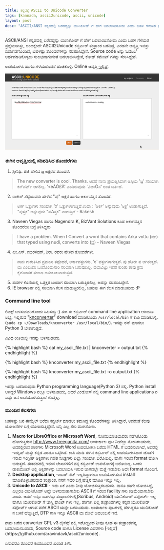 ```yaml
---
title: ಕನ್ನಡಕ್ಕೆ ASCII to Unicode Converter
tags: [kannada, ascii2unicode, ascii, unicode]
layout: post
desc: "ASCII/ANSI ಕನ್ನಡದಲ್ಲಿ ಬರೆದದ್ದನ್ನು ಯುನಿಕೋಡ್ ಗೆ ಹೇಗೆ ಬದಲಾಯಿಸೋದು ಎಂದು ಬಹಳ ಗೆಳೆಯರ ಪ್ರಶ್ನೆಯಾಗಿತ್ತು, ಅಂದಕ್ಕೆಂದೇ ASCII2Unicode ಕನ್ವರ್ಟರ್ ತಂತ್ರಾಂಶ ಬರೆದಿದ್ದೆ, ಎರಡನೇ ಆವೃತ್ತಿ ಇವತ್ತು ಬಿಡುಗಡೆಗೊಂಡಿದೆ, ಬಹಳಷ್ಟು ತೊಂದರೆಗಳನ್ನು ಸರಿಪಡಿಸಿದ್ದೇನೆ. ಉಪಯೋಗಿಸಿ ಹಾಗೂ ಗೆಳೆಯರೊಡನೆ ಹಂಚಿಕೊಳ್ಳಿ. "
---
```


ASCII/ANSI ಕನ್ನಡದಲ್ಲಿ ಬರೆದದ್ದನ್ನು ಯುನಿಕೋಡ್ ಗೆ ಹೇಗೆ ಬದಲಾಯಿಸೋದು ಎಂದು ಬಹಳ ಗೆಳೆಯರ ಪ್ರಶ್ನೆಯಾಗಿತ್ತು, ಅಂದಕ್ಕೆಂದೇ ASCII2Unicode ಕನ್ವರ್ಟರ್ ತಂತ್ರಾಂಶ ಬರೆದಿದ್ದೆ, ಎರಡನೇ ಆವೃತ್ತಿ ಇವತ್ತು ಬಿಡುಗಡೆಗೊಂಡಿದೆ, ಬಹಳಷ್ಟು ತೊಂದರೆಗಳನ್ನು ಸರಿಪಡಿಸಿದ್ದೇನೆ. Source code ಅನ್ನು ಓದಲು/ಅರ್ಥಮಾಡಿಕೊಳ್ಳಲು ಸುಲಭವಾಗುವಂತೆ ಬದಲಾಯಿಸಿದ್ದೇನೆ, ಕೋಡ್ ಕಮೆಂಟ್ ಗಳನ್ನು ಸೇರಿಸಿದ್ದೇನೆ.

ಉಪಯೋಗಿಸಿ ಹಾಗೂ ಗೆಳೆಯರೊಡನೆ ಹಂಚಿಕೊಳ್ಳಿ. Online ಆವೃತ್ತಿ [ಇಲ್ಲಿದೆ](http://aravindavk.github.com/ascii2unicode/). 

[![ASCII2Unicode](/photo/ascii2unicode.png)](http://aravindavk.github.com/ascii2unicode/)

<div class="sep clear"></div>

### ಈಗಿನ ಆವೃತ್ತಿಯಲ್ಲಿ ಸರಿಪಡಿಸಿದ ತೊಂದರೆಗಳು
1. ಶ್ರೀನಿಧಿ. ಟಿಜಿ ಹೇಳಿದ ಜ್ಞ ಅಕ್ಷರದ ತೊಂದರೆ.
> The new converter is cool. Thanks. ಆದರೆ ನಾನು ಪ್ರಯತ್ನಿಸಿದಾಗ ಆಸ್ಕಿಯ 'ಜ್ಞ' ಸರಿಯಾಗಿ ಕನ್‌ವರ್ಟ್ ಆಗಲಿಲ್ಲ. '«eÁÕ£À' ಎಂದಿರುವುದು 'ವಿಜಾÕನ' ಅಂತ ಬರ್ತಿದೆ.
2. ರಾಕೇಶ್ ಶೆಟ್ಟಿಯವರು ಹೇಳಿದ "ಪು" ಅಕ್ಷರ ಹಾಗೂ ಅರ್ಕಾವತ್ತಿನ ತೊಂದರೆ. 
> ಅರ್ಕ ಒತ್ತುಗಳು ಸರಿಯಾಗಿ ’ರ’ ಒತ್ತುಗಳಾಗುತ್ತಿವೆ.ಉದಾ : ’ಅರ್ಕ’ ಅನ್ನುವುದು ’ಅಕ್ರ’ ಅಂತಾಗುತ್ತಿದೆ. "ಪುಸ್ತಕ" ಅನ್ನುವುದು "ಪAಸ್ತಕ" ವಾಗುತ್ತಿದೆ - Rakesh
3. Naveen Viegas ಹಾಗೂ Nagendra K, BizVant Solutions ಕೂಡ ಅರ್ಕಾವತ್ತಿನ ತೊಂದರೆಯ ಬಗ್ಗೆ ತಿಳಿಸಿದ್ದರು
> I have a problem. When I Convert a word that contains Arka vottu (ರ್ವ) that typed using nudi, converts into (ವ್ರ)  - Naveen Viegas
4. ಎಂ.ಎಸ್. ಮುರಳಿಧರ್, ಶಿರಾ. ರವರು ಹೇಳಿದ ತೊಂದರೆಗಳು. 
> ನಾನು ಗುರುತಿಸಿದ ಪ್ರಮುಖ ತಪ್ಪೆಂದರೆ, ಅರ್ಕಾವತ್ತುಗಳು, ’ರ’ ವತ್ತುಗಳಾಗುತ್ತವೆ. ಪು ಹೋಗಿ ಪ ಆಗಿರುತ್ತದೆ.  ಯಿ ಎಂಬುದು ಒಂದೊಂದುಸಾರಿ ಸರಿಯಾಗಿ ಬರುವುದಿಲ್ಲ. ದಯವಿಟ್ಟು ಇದರ ಕುರಿತು ತಾವು ಕ್ರಮ ಕೈಗೊಂಡರೆ ತುಂಬಾ ಅನುಕೂಲವಾಗುತ್ತದೆ.
5. ಪದಗಳ ಕೊನೆಯಲ್ಲಿ ಒತ್ತಕ್ಷರ ಬಂದಾಗ ಸರಿಯಾಗಿ ಬರುತ್ತಿರಲಿಲ್ಲ. ಅದನ್ನು ಸರಿಪಡಿಸಿದ್ದೇನೆ.
6. IE browser ನಲ್ಲಿ ಸರಿಯಾಗಿ ಕೆಲಸ ಮಾಡುತ್ತಿರಲಿಲ್ಲ, ಬಹುಷಃ ಈಗ ಕೆಲಸ ಮಾಡಬಹುದು :P

<div class="sep clear"></div>

### Command line tool
ಲಿನಕ್ಸ್ ಬಳಸುವವರಿಗೊಂದು ಸಿಹಿಸುದ್ದಿ :) ಈಗ ಈ ಕನ್ವರ್ಟರ್ command line application ಆಗಿಯೂ ಲಭ್ಯ. ಇಲ್ಲಿರುವ "[knconverter](https://github.com/aravindavk/ascii2unicode/blob/master/knconverter)" download ಮಾಡಿಕೊಂಡು `/usr/local/bin` ಗೆ ಕಾಪಿ ಮಾಡಿಕೊಳ್ಳಿ.(`sudo cp ~/Downloads/knconverter /usr/local/bin/`). ಇದನ್ನು ರನ್ ಮಾಡಲು Python 3 ಬೇಕಾಗುತ್ತದೆ.   

ವಿವಿಧ ರೀತಿಯಲ್ಲಿ ಇದನ್ನು ಬಳಸಬಹುದು.

{% highlight bash %}
cat my_ascii_file.txt | knconverter > output.txt
{% endhighlight %}

{% highlight bash %}
knconverter my_ascii_file.txt
{% endhighlight %}

{% highlight bash %}
knconverter my_ascii_file.txt -o output.txt
{% endhighlight %}

ಇದನ್ನು ಬರೆದಿರುವುದು Python programming language(Python 3) ನಲ್ಲಿ. Python install ಆಗಿದ್ದರೆ Windows ನಲ್ಲೂ ಬಳಸಬಹುದು, ಆದರೆ ವಿಂಡೋಸ್ ನಲ್ಲಿ command line applications ನ ಎಷ್ಟು ಜನ ಉಪಯೋಗಿಸುತ್ತಾರೆ ಗೊತ್ತಿಲ್ಲ.

<div class="sep clear"></div>

### ಮುಂದಿನ ಕೆಲಸಗಳು
ಬಹಳಷ್ಟು ಜನ ಈಮೈಲ್ ಬರೆದು ಕನ್ವರ್ಟ್ ಮಾಡಲು ತಮಗಿದ್ದ ತೊಂದರೆಗಳನ್ನು ತಿಳಿಸಿದ್ದಾರೆ, ಅದರಂತೆ ಕೆಲವು ಯೋಜನೆಗಳ ಬಗ್ಗೆ ಯೋಚಿಸುತ್ತಿದ್ದೇನೆ. ಬನ್ನಿ ಎಲ್ಲ ಸೇರಿ ಮುಗಿಸೋಣ.

1. **Macro for LibreOffice or Microsoft Word**, ಸೋಮಯಾಜಿಯವರು ನಡೆಸಿಕೊಂಡು ಹೋಗುತ್ತಿರುವ http://www.freeganita.com/ ಅಂತರ್ಜಾಲ ಪುಟ ನೀವೆಲ್ಲಾ ನೋಡಿರಬಹುದು, ಅದರಲ್ಲಿರುವ ಪಾಠಗಳು Microsoft Word ಉಪಯೋಗಿಸಿ ಬರೆದು HTML ಗೆ ಬದಲಿಸಲಾಗಿದೆ, ಅದರಲ್ಲಿ ಇಂಗ್ಲಿಷ್ ಮತ್ತು ಕನ್ನಡ ಎರಡೂ ಒಟ್ಟಿಗಿದೆ. ಕಾಪಿ ಮಾಡಿ ಈಗಿನ ಕನ್ವರ್ಟರ್ ನಲ್ಲಿ ಉಪಯೋಗಿಸಿದಾಗ ಜೊತೆಗೆ ಇರುವ ಇಂಗ್ಲಿಷ್ ಅಕ್ಷರಗಳು ಗಣಿತ ಸೂತ್ರಗಳು ಎಲ್ಲಾ ಸರಿಯಾಗಿ ಬರೋದಿಲ್ಲ. ಹಾಗೇ ಇರುವ format ಹೋಗಿ ಬಿಡುತ್ತದೆ. ಈತರಹದಲ್ಲಿ ಇರುವ ಲೇಖನಗಳಿಗೆ ನನ್ನ ಕನ್ವರ್ಟರ್ ಉಪಯೋಗಕ್ಕೆ ಬರೋದಿಲ್ಲ. ಒಂದು ಡಾಕುಮೆಂಟ್ ಅಲ್ಲಿ ಅಕ್ಷರಗಳನ್ನು ಬದಲಾಯಿಸಿ ಇರುವ ಜಾಗದಲ್ಲೇ ಮತ್ತೆ ಇಡಬೇಕು ಅದೇ format ನೊಂದಿಗೆ.
2. **Desktop application**, ಇಂಟರ್ ನೆಟ್ ಇಲ್ಲದಿದ್ದಾಗಲೂ ಉಪಯೋಗಿಸುವ install ಮಾಡಿಕೊಳ್ಳಬಹುದಾದ ತಂತ್ರಾಂಶ. ನನಗೆ ಇದರ ಬಗ್ಗೆ ಹೆಚ್ಚಿನ ಮಾಹಿತಿ ಇನ್ನೂ ಇಲ್ಲ.
3. **Unicode to ASCII** - ಇದು ಏಕೆ ಎಂದು ನೀವು ಯೋಚಿಸುತ್ತಿರಬಹುದು. ನಾನೂ ಹಾಗೇ ಯೋಚಿಸಿದ್ದೆ, ಎಲ್ಲರೂ ಯುನಿಕೋಡ್ ಅನ್ನೇ ಬಳಸುವಂತಾಗಬೇಕು ASCII ಗೆ ಇರುವ facility ಗಳು ಕಡಿಮೆಯಾಗಬೇಕು ಎಂದು. ಆದರೆ ಇನ್ನೂ ಬಹಳಷ್ಟು ತಂತ್ರಾಂಶಗಳಲ್ಲಿ(Scribus, Android) ಯುನಿಕೋಡ್ ಸಪೋರ್ಟ್ ಇಲ್ಲ ಹಾಗೂ ಯುನಿಕೋಡ್ ಗೆ ಜಾಸ್ತಿ ಫಾಂಟ್ ಗಳು ಇಲ್ಲ. ಹಾಗಾಗಿ ಎಲ್ಲ ತಂತ್ರಾಂಶಗಳಲ್ಲಿ ಕನ್ನಡ ಯುನಿಕೋಡ್ ಸಪೋರ್ಟ್ ಆಗುವ ವರೆಗೆ ASCII ಯನ್ನೇ ಬಳಸಬಹುದು. ಅಂತರ್ಜಾಲ ಪುಟಗಳಲ್ಲಿ ಹೇಗಿದ್ದರೂ ಯುನಿಕೋಡ್ ನ ಬಳಕೆ ಹೆಚ್ಚುತ್ತಿದೆ, DTP ಗಾಗಿ ಇನ್ನೂ ASCII ಯ ಮೇಲೆ ಅವಲಂಬನೆ ಇದೆ. 


<div class="sep clear"></div>
ನಾನು ಬರೆದ converter GPL v3 ಲೈಸೆನ್ಸ್ ನಲ್ಲಿ ಇರೋದ್ರಿಂದ ನೀವೂ ಕೂಡ ಈ ತಂತ್ರಾಂಶವನ್ನ ಬದಲಾಯಿಸಬಹುದು, Source code ಹಾಗೂ License ವಿವರಗಳು [ಇಲ್ಲಿವೆ](https://github.com/aravindavk/ascii2unicode). 

ಏನಾದರೂ ತೊಂದರೆ ಕಂಡುಬಂದರೆ ಖಂಡಿತ ತಿಳಿಸಿ. 
